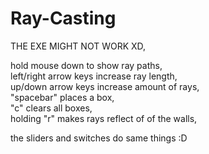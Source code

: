 # Ray-Casting
THE EXE MIGHT NOT WORK XD,  

hold mouse down to show ray paths,  
left/right arrow keys increase ray length,  
up/down arrow keys increase amount of rays,  
"spacebar" places a box,  
"c" clears all boxes,  
holding "r" makes rays reflect of of the walls,  

the sliders and switches do same things :D
